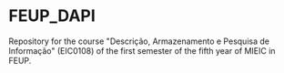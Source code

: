 # FEUP_DAPI
Repository for the course "Descrição, Armazenamento e Pesquisa de Informação" (EIC0108) of the first semester of the fifth year of MIEIC in FEUP.
